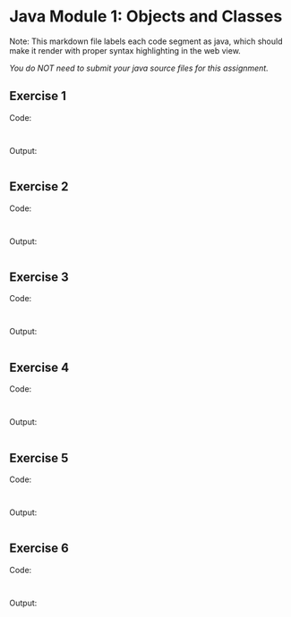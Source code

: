 # Java Module 1: Objects and Classes

Note: This markdown file labels each code segment as java, which should make it render with proper syntax highlighting in the web view.

*You do NOT need to submit your java source files for this assignment.*

## Exercise 1
Code:
```java



```

Output:
```

```


## Exercise 2
Code:
```java



```

Output:
```

```

## Exercise 3
Code:
```java



```

Output:
```

```

## Exercise 4
Code:
```java



```

Output:
```

```


## Exercise 5
Code:
```java



```

Output:
```

```


## Exercise 6
Code:
```java



```

Output:
```

```
